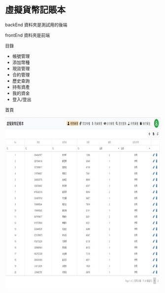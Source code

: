 # 虛擬貨幣記賬本
backEnd 資料夾是測試用的後端

frontEnd 資料夾是前端

目錄
- 帳號管理
- 添加幣種
- 現貨管理
- 合約管理
- 歷史查詢
- 持有資產
- 我的資金
- 登入/登出

首頁

<img src="/frontEnd/src/img/page1.jpeg" width="973" height="557"/>